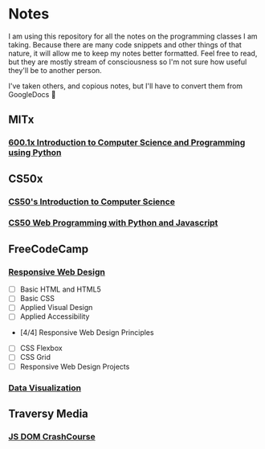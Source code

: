 # Notes

I am using this repository for all the notes on the programming classes I am taking. Because there are many code snippets and other things of that nature, it will allow me to keep my notes better formatted. Feel free to read, but they are mostly stream of consciousness so I'm not sure how useful they'll be to another person. 

I've taken others, and copious notes, but I'll have to convert them from GoogleDocs 😬
## MITx

### [600.1x Introduction to Computer Science and Programming using Python]()

## CS50x

### [CS50's Introduction to Computer Science](https://github.com/pickleat/notes/blob/master/CS50xIntroductiontoComputerScience.md)

### [CS50 Web Programming with Python and Javascript](https://github.com/pickleat/notes/blob/master/CS50webnotes.md)

## FreeCodeCamp

### [Responsive Web Design](https://github.com/pickleat/notes/blob/master/ResponsiveWebDesign.md)
- [ ] Basic HTML and HTML5
- [ ] Basic CSS
- [ ] Applied Visual Design
- [ ] Applied Accessibility
- [4/4] Responsive Web Design Principles
- [ ] CSS Flexbox
- [ ] CSS Grid
- [ ] Responsive Web Design Projects

### [Data Visualization](https://github.com/pickleat/notes/blob/master/DataVisualizationNotes.md)

## Traversy Media

### [JS DOM CrashCourse](https://github.com/pickleat/notes/blob/master/JavaScriptDOMCrashCourse-TraversyMedia.md)